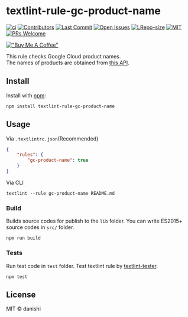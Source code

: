 # textlint-rule-gc-product-name

[![ci](https://github.com/danishi/textlint-rule-gc-product-name/actions/workflows/ci.yaml/badge.svg)](https://github.com/danishi/textlint-rule-gc-product-name/actions/workflows/ci.yaml)
[![Contributors](https://img.shields.io/github/contributors/danishi/textlint-rule-gc-product-name)](https://github.com/danishi/textlint-rule-gc-product-name/contributors)
[![Last Commit](https://img.shields.io/github/last-commit/danishi/textlint-rule-gc-product-name)](https://github.com/danishi/textlint-rule-gc-product-name/last-commit)
[![Open Issues](https://img.shields.io/github/issues-raw/danishi/textlint-rule-gc-product-name)](https://github.com/danishi/textlint-rule-gc-product-name/issues)
[![LRepo-size](https://img.shields.io/github/repo-size/danishi/textlint-rule-gc-product-name)](https://github.com/danishi/textlint-rule-gc-product-name/repo-size)
[![MIT](https://img.shields.io/github/license/danishi/textlint-rule-gc-product-name)](https://github.com/danishi/textlint-rule-gc-product-name/blob/master/LICENSE)
[![PRs Welcome](https://img.shields.io/badge/PRs-welcome-brightgreen.svg?style=flat-square)](https://makeapullrequest.com)

[!["Buy Me A Coffee"](https://www.buymeacoffee.com/assets/img/custom_images/orange_img.png)](https://www.buymeacoffee.com/danishi)

This rule checks Google Cloud product names.  
The names of products are obtained from [this API](https://github.com/danishi/gc-service-list-api).

## Install

Install with [npm](https://www.npmjs.com/):

    npm install textlint-rule-gc-product-name

## Usage

Via `.textlintrc.json`(Recommended)

```json
{
    "rules": {
        "gc-product-name": true
    }
}
```

Via CLI

```
textlint --rule gc-product-name README.md
```

### Build

Builds source codes for publish to the `lib` folder.
You can write ES2015+ source codes in `src/` folder.

    npm run build

### Tests

Run test code in `test` folder.
Test textlint rule by [textlint-tester](https://github.com/textlint/textlint-tester).

    npm test

## License

MIT © danishi
